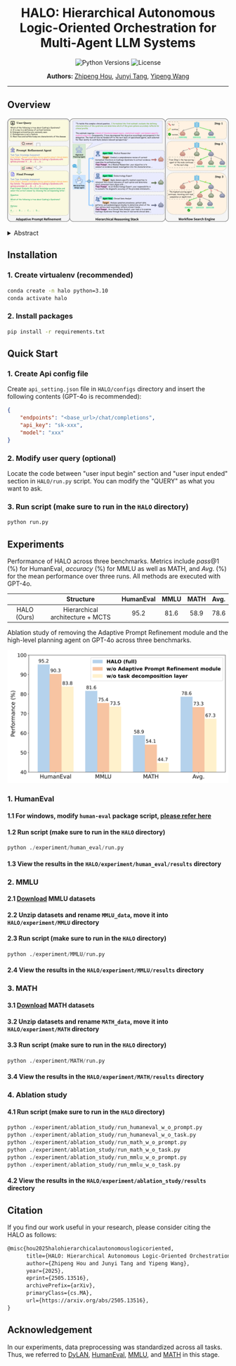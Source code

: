 <!-- markdownlint-disable MD033 -->

<h1 align="center">
    HALO: Hierarchical Autonomous Logic-Oriented Orchestration for Multi-Agent LLM Systems
</h1>

<div align="center">
  <img src="https://img.shields.io/badge/Python-3.10%2B-blue.svg" alt="Python Versions">
  <img src="https://img.shields.io/badge/License-MIT-red.svg" alt="License">
</div>

<p align="center">
  <b>Authors: </b>
  <a href="https://www.semanticscholar.org/author/Zhipeng-Hou/2307312578">Zhipeng Hou</a>,
  <a href="https://github.com/Haaareally">Junyi Tang</a>,
  <a href="https://github.com/Xwwww-yp">Yipeng Wang</a>
</p>

<!-- markdownlint-enable MD033 -->

---

## Overview

![HALO functions as a three-stage paradigm](./assets/overview.png)

<!-- markdownlint-disable MD033 -->

<details><summary>Abstract</summary>
    Recent advancements in Multi-Agent Systems (MAS) powered by Large Language Models (LLMs) have demonstrated tremendous potential in diverse task scenarios. Nonetheless, existing agentic systems typically rely on predefined agent-role design spaces and static communication structures, limiting their adaptability as well as flexibility in complex interaction environments and leading to subpar performance on highly specialized and expert-level tasks. To address these issues, we introduce HALO, a multi-agent collaboration framework based on a hierarchical reasoning architecture. Specifically, we incorporate a high-level planning agent for task decomposition, mid-level role-design agents for subtask-specific agent instantiation, and low-level inference agents for subtask execution. Particularly, subtask execution is reformulated as a structured workflow search problem, where Monte Carlo Tree Search (MCTS) systematically explores the agentic action space to construct optimal reasoning trajectories. Additionally, as the majority of users lack expertise in prompt engineering, we leverage an Adaptive Prompt Refinement module to transform raw queries into task-specific prompts. Empirical evaluations on Code Generation (HumanEval), General Reasoning (MMLU), and Arithmetic Reasoning (MATH) benchmark datasets highlight the effectiveness of HALO, yielding a 14.4% average improvement over state-of-the-art baselines. Notably, HALO achieves up to 13.3% performance gain on the Moral Scenarios subject in the MMLU benchmark and up to 19.6% performance gain on the Algebra subarea in the MATH benchmark, indicating its advanced proficiency in tackling highly specialized and expert-level tasks.
</details>

<!-- markdownlint-enable MD033 -->

## Installation

### 1. Create virtualenv (recommended)

```bash
conda create -n halo python=3.10
conda activate halo
```

### 2. Install packages

```bash
pip install -r requirements.txt
```

## Quick Start

### 1. Create Api config file

Create `api_setting.json` file in `HALO/configs` directory and insert the following contents (GPT-4o is recommended):

```json
{
    "endpoints": "<base_url>/chat/completions",
    "api_key": "sk-xxx",
    "model": "xxx"
}
```

### 2. Modify user query (optional)

Locate the code between "user input begin" section and "user input ended" section in `HALO/run.py` script. You can modify the "QUERY" as what you want to ask.

### 3. Run script (make sure to run in the `HALO` directory)

```bash
python run.py
```

## Experiments

Performance of HALO across three benchmarks. Metrics include $pass@1$ (%) for HumanEval, $accuracy$ (%) for MMLU as well as MATH, and $Avg.$ (%) for the mean performance over three runs. All methods are executed with GPT-4o.

|             | Structure                        | HumanEval | MMLU | MATH | Avg. |
|:-----------:|:--------------------------------:|:---------:|:----:|:----:|:----:|
| HALO (Ours) | Hierarchical architecture + MCTS | 95.2      | 81.6 | 58.9 | 78.6 |

Ablation study of removing the Adaptive Prompt Refinement module and the high-level planning agent on GPT-4o across three benchmarks.

![Ablation study of HALO](./assets/ablation_study.png)

### 1. HumanEval

#### 1.1 For windows, modify `human-eval` package script, [please refer here](https://github.com/openai/human-eval/issues/45#issuecomment-2194144978)

#### 1.2 Run script (make sure to run in the `HALO` directory)

```python
python ./experiment/human_eval/run.py
```

#### 1.3 View the results in the `HALO/experiment/human_eval/results` directory

### 2. MMLU

#### 2.1 [**Download**](https://people.eecs.berkeley.edu/~hendrycks/data.tar) MMLU datasets

#### 2.2 Unzip datasets and rename `MMLU_data`, move it into `HALO/experiment/MMLU` directory

#### 2.3 Run script (make sure to run in the `HALO` directory)

```python
python ./experiment/MMLU/run.py
```

#### 2.4 View the results in the `HALO/experiment/MMLU/results` directory

### 3. MATH

#### 3.1 [**Download**](https://www.modelscope.cn/datasets/opencompass/competition_math/resolve/master/data/MATH.zip) MATH datasets

#### 3.2 Unzip datasets and rename `MATH_data`, move it into `HALO/experiment/MATH` directory

#### 3.3 Run script (make sure to run in the `HALO` directory)

```python
python ./experiment/MATH/run.py
```

#### 3.4 View the results in the `HALO/experiment/MATH/results` directory

### 4. Ablation study

#### 4.1 Run script (make sure to run in the `HALO` directory)

```python
python ./experiment/ablation_study/run_humaneval_w_o_prompt.py
python ./experiment/ablation_study/run_humaneval_w_o_task.py
python ./experiment/ablation_study/run_math_w_o_prompt.py
python ./experiment/ablation_study/run_math_w_o_task.py
python ./experiment/ablation_study/run_mmlu_w_o_prompt.py
python ./experiment/ablation_study/run_mmlu_w_o_task.py
```

#### 4.2 View the results in the `HALO/experiment/ablation_study/results` directory

## Citation

If you find our work useful in your research, please consider citing the HALO as follows:

```latex
@misc{hou2025halohierarchicalautonomouslogicoriented,
      title={HALO: Hierarchical Autonomous Logic-Oriented Orchestration for Multi-Agent LLM Systems}, 
      author={Zhipeng Hou and Junyi Tang and Yipeng Wang},
      year={2025},
      eprint={2505.13516},
      archivePrefix={arXiv},
      primaryClass={cs.MA},
      url={https://arxiv.org/abs/2505.13516}, 
}
```

## Acknowledgement

In our experiments, data preprocessing was standardized across all tasks. Thus, we referred to [DyLAN](https://github.com/SALT-NLP/DyLAN), [HumanEval](https://github.com/openai/human-eval), [MMLU](https://github.com/hendrycks/test), and [MATH](https://github.com/hendrycks/math) in this stage.
